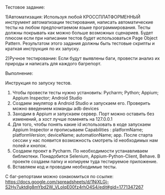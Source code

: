 Тестовое задание:

1)Автоматизация: Используя любой КРОССПЛАТФОРМЕННЫЙ инструмент автоматизации тестирования, написать автоматические тесты на любом предпочитаемом языке программирования. Тесты должны покрывать как можно больше возможных сценариев. Будет плюсом если при написании тестов будет использоваться Page Object Pattern.
Результатом этого задания должны быть тестовые скрипты и краткая инструкция по их запуску.

2)Ручное тестирование: Если будут выявлены баги, провести анализ их природы и написать для каждого багрепорт.

Выполнение:

Инструкция по запуску тестов.
1)	Чтобы провести тесты нужно установить: Pycharm; Python; Appium; Appium Inspector; Android Studio 
2)	Создаем эмулятор в Android Studio и запускаем его. Проверить можно введением команды adb devices
3)	Заходим в Appium и запускаем сервер. Порт можно оставить без изменений, а хост лучше поменять на 127.0.0.1
4)	Для того, чтобы понять какие id использовать в коде запускаем Appium Inspector и прописываем Сapabilities : platformName; platformVersion; deviceName; automationName; app. После старта сессии у нас появится возможность смотреть id необходимых нам полей и кнопок.  
5)	Создаем проект в Pycharm.  По необходимости устанавливаем библиотеки. Понадобится Selenium, Appium-Python-Client, Behave. В проекте создаем папку и копируем туда тестируемое приложение. 
6)	Вставляем код и проводим необходимые тесты. 
 

  C баг-репортами можно ознакомиться по ссылке: https://docs.google.com/spreadsheets/d/1NiXLGj-S2Hy7uktdlg8mYbd2W_VLoIqE00fz4rhO4S4/edit#gid=1771347267 

